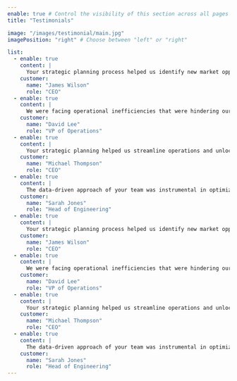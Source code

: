 ```yaml
---
enable: true # Control the visibility of this section across all pages where it is used
title: "Testimonials"

image: "/images/testimonial/main.jpg"
imagePosition: "right" # Choose between "left" or "right"

list:
  - enable: true
    content: |
      Your strategic planning process helped us identify new market opportunities and develop a clear roadmap for growth. We've seen a significant increase in sales and market share within the past year.
    customer:
      name: "James Wilson"
      role: "CEO"
  - enable: true
    content: |
      We were facing operational inefficiencies that were hindering our productivity. Your team's analysis and recommendations streamlined our processes, leading to cost savings and improved efficiency.
    customer:
      name: "David Lee"
      role: "VP of Operations"
  - enable: true
    content: |
      Your strategic planning helped us streamline operations and unlock new market opportunities. We've seen a remarkable 25% increase in revenue within the last year.
    customer:
      name: "Michael Thompson"
      role: "CEO"
  - enable: true
    content: |
      The data-driven approach of your team was instrumental in optimizing our production processes. We've achieved significant cost savings while maintaining sustainability goals
    customer:
      name: "Sarah Jones"
      role: "Head of Engineering"
  - enable: true
    content: |
      Your strategic planning process helped us identify new market opportunities and develop a clear roadmap for growth. We've seen a significant increase in sales and market share within the past year.
    customer:
      name: "James Wilson"
      role: "CEO"
  - enable: true
    content: |
      We were facing operational inefficiencies that were hindering our productivity. Your team's analysis and recommendations streamlined our processes, leading to cost savings and improved efficiency.
    customer:
      name: "David Lee"
      role: "VP of Operations"
  - enable: true
    content: |
      Your strategic planning helped us streamline operations and unlock new market opportunities. We've seen a remarkable 25% increase in revenue within the last year.
    customer:
      name: "Michael Thompson"
      role: "CEO"
  - enable: true
    content: |
      The data-driven approach of your team was instrumental in optimizing our production processes. We've achieved significant cost savings while maintaining sustainability goals
    customer:
      name: "Sarah Jones"
      role: "Head of Engineering"
---
```

